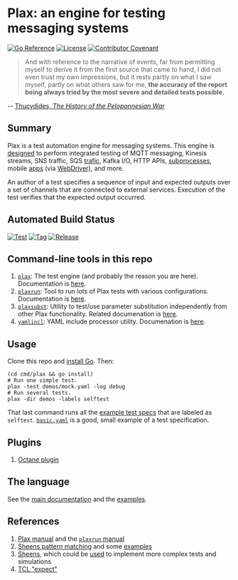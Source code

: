 # Plax: an engine for testing messaging systems

[![Go Reference](https://pkg.go.dev/badge/github.com/hemanjayam/plax.svg)](https://pkg.go.dev/github.com/hemanjayam/plax)
[![License](https://img.shields.io/badge/License-Apache%202.0-blue.svg)](http://www.apache.org/licenses/LICENSE-2.0)
[![Contributor Covenant](https://img.shields.io/badge/Contributor%20Covenant-v1.4%20adopted-ff69b4.svg)](CODE_OF_CONDUCT.md)


> And with reference to the narrative of events, far from permitting
> myself to derive it from the first source that came to hand, I did
> not even trust my own impressions, but it rests partly on what I saw
> myself, partly on what others saw for me, **the accuracy of the
> report being always tried by the most severe and detailed tests
> possible**.

-- [Thucydides, _The History of the Peloponnesian
War_](http://classics.mit.edu/Thucydides/pelopwar.1.first.html)


## Summary

Plax is a test automation engine for messaging systems.  This engine
is [designed](chans) to perform integrated testing of MQTT messaging,
Kinesis streams, SNS traffic, SQS [trafic](demos/sqs.yaml), Kafka I/O,
HTTP APIs, [subprocesses](demos/shell.yaml), mobile
[apps](demos/webdriver.yaml) (via
[WebDriver](https://www.w3.org/TR/webdriver/)), and more.

An author of a test specifies a sequence of input and expected outputs
over a set of channels that are connected to external services.
Execution of the test verifies that the expected output occurred.

## Automated Build Status
[![Test](https://github.com/hemanjayam/plax/actions/workflows/test.yml/badge.svg)](https://github.com/hemanjayam/plax/actions/workflows/test.yml)
[![Tag](https://github.com/hemanjayam/plax/actions/workflows/tag.yml/badge.svg)](https://github.com/hemanjayam/plax/actions/workflows/tag.yml)
[![Release](https://github.com/hemanjayam/plax/actions/workflows/release.yml/badge.svg)](https://github.com/hemanjayam/plax/actions/workflows/release.yml)

## Command-line tools in this repo

1. [`plax`](cmd/plax): The test engine (and probably the reason you
   are here).  Documentation is [here](doc/manual.md).
1. [`plaxrun`](cmd/plaxrun): Tool to run lots of Plax tests with
   various configurations.  Documentation is [here](doc/plaxrun.md).
1. [`plaxsubst`](cmd/plaxsubst): Utility to test/use parameter
   substitution independently from other Plax functionality.  Related
   documenation is [here](subst/README.md).
1. [`yamlincl`](cmd/yamlincl): YAML include processor utility.
   Documenation is [here](doc/manual.md#including-yaml-in-other-yaml).


## Usage

Clone this repo and [install Go](https://golang.org/doc/install).
Then:

```Shell
(cd cmd/plax && go install)
# Run one simple test.
plax -test demos/mock.yaml -log debug
# Run several tests.
plax -dir demos -labels selftest
```

That last command runs all the [example test specs](demos) that are
labeled as `selftest`. [`basic.yaml`](demos/basic.yaml) is a good,
small example of a test specification.

## Plugins
1. [Octane plugin](doc/octane_plugin.md)

## The language

See the [main documentation](doc/manual.md) and the [examples](demos).

## References

1. [Plax manual](doc/manual.md) and the [`plaxrun`
   manual](doc/plaxrun.md)
1. [Sheens pattern
   matching](https://github.com/Comcast/sheens#pattern-matching) and
   some
   [examples](https://github.com/Comcast/sheens/blob/master/match/match.md)
1. [Sheens](https://github.com/Comcast/sheens), which could be
   [used](https://github.com/Comcast/sheens/tree/master/sio/siomq) to
   implement more complex tests and simulations
1. [TCL "expect"](https://en.wikipedia.org/wiki/Expect)

